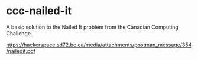 # ccc-nailed-it
A basic solution to the Nailed It problem from the Canadian Computing Challenge

https://hackerspace.sd72.bc.ca/media/attachments/postman_message/354/nailedit.pdf
